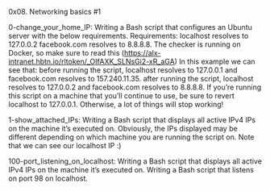 0x08. Networking basics #1

0-change_your_home_IP: Writing a Bash script that configures an Ubuntu server with the below requirements. Requirements: localhost resolves to 127.0.0.2 facebook.com resolves to 8.8.8.8. The checker is running on Docker, so make sure to read this (https://alx-intranet.hbtn.io/rltoken/_OIfAXK_SLNsGi2-xR_aGA) In this example we can see that: before running the script, localhost resolves to 127.0.0.1 and facebook.com resolves to 157.240.11.35. after running the script, localhost resolves to 127.0.0.2 and facebook.com resolves to 8.8.8.8. If you’re running this script on a machine that you’ll continue to use, be sure to revert localhost to 127.0.0.1. Otherwise, a lot of things will stop working!

1-show_attached_IPs: Writing a Bash script that displays all active IPv4 IPs on the machine it’s executed on. Obviously, the IPs displayed may be different depending on which machine you are running the script on. Note that we can see our localhost IP :)

100-port_listening_on_localhost: Writing a Bash script that displays all active IPv4 IPs on the machine it’s executed on. Writing a Bash script that listens on port 98 on localhost.
